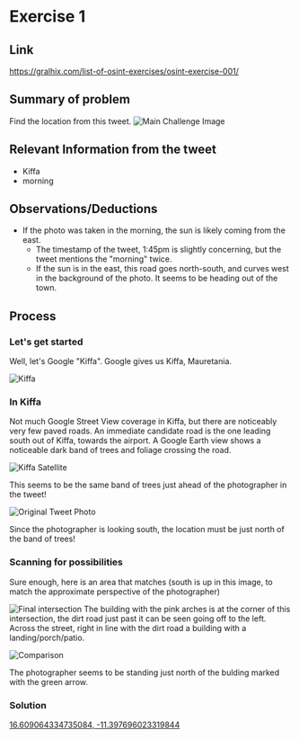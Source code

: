 # Exercise 1

## Link
https://gralhix.com/list-of-osint-exercises/osint-exercise-001/

## Summary of problem
Find the location from this tweet.
![Main Challenge Image](https://gralhix.com/wp-content/uploads/2023/01/osintexercise001.png)

## Relevant Information from the tweet
- Kiffa
- morning

## Observations/Deductions
- If the photo was taken in the morning, the sun is likely coming from the east.
    - The timestamp of the tweet, 1:45pm is slightly concerning, but the tweet mentions the "morning" twice.
    - If the sun is in the east, this road goes north-south, and curves west in the background of the photo. It seems to be heading out of the town.
     


## Process

### Let's get started
Well, let's Google "Kiffa". Google gives us Kiffa, Mauretania.

![Kiffa](https://i.imgur.com/ujGnwQn.png)


### In Kiffa
Not much Google Street View coverage in Kiffa, but there are noticeably very few paved roads. An immediate candidate road is the one leading south out of Kiffa, towards the airport. A Google Earth view shows a noticeable dark band of trees and foliage crossing the road. 

![Kiffa Satellite](https://i.imgur.com/c9Mi6lj.png)

This seems to be the same band of trees just ahead of the photographer in the tweet!

![Original Tweet Photo](https://gralhix.com/wp-content/uploads/2023/08/osint-exercise-001-big-picture.jpeg)

Since the photographer is looking south, the location must be just north of the band of trees! 

### Scanning for possibilities

Sure enough, here is an area that matches (south is up in this image, to match the approximate perspective of the photographer)

![Final intersection](https://i.imgur.com/tyh52d6.png)
The building with the pink arches is at the corner of this intersection, the dirt road just past it can be seen going off to the left. Across the street, right in line with the dirt road a building with a landing/porch/patio.

![Comparison](https://i.imgur.com/YTHz0n9.png)

The photographer seems to be standing just north of the bulding marked with the green arrow.

### Solution
[16.609064334735084, -11.397696023319844](https://earth.google.com/web/search/16.60947009191877,+-11.397818743081878/@16.60945228,-11.39778856,122.83948355a,108.54743089d,35y,163.25691494h,1.76151303t,-0r/data=CmoaQBI6Gc1jgzsGnDBAIXd5hOSuyybAKiYxNi42MDk0NzAwOTE5MTg3NywgLTExLjM5NzgxODc0MzA4MTg3OBgCIAEiJgokCfkrkpiFnDBAEYRlGvxmmzBAGZpF4T76ySbAIbmGfDdizSbAOgMKATA)
 